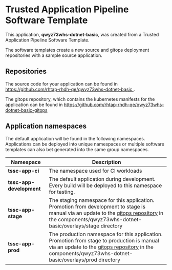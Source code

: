 # Trusted Application Pipeline Software Template

This application, **qwyz73whs-dotnet-basic**, was created from a Trusted Application Pipeline Software Template.

The software templates create a new source and gitops deployment repositories with a sample source application. 

## Repositories

The source code for your application can be found in [https://github.com/rhtap-rhdh-qe/qwyz73whs-dotnet-basic ](https://github.com/rhtap-rhdh-qe/qwyz73whs-dotnet-basic ).
 
The gitops repository, which contains the kubernetes manifests for the application can be found in 
[https://github.com/rhtap-rhdh-qe/qwyz73whs-dotnet-basic-gitops ](https://github.com/rhtap-rhdh-qe/qwyz73whs-dotnet-basic-gitops ) 

## Application namespaces 

The default application will be found in the following namespaces. Applications can be deployed into unique namespaces or multiple software templates can also bet generated into the same group namespaces.  

|  Namespace   |  Description   |  
| -------- | -------- |
| **tssc-app-ci** | The namespace used for CI workloads |
| **tssc-app-development** | The default application during development. Every build will be deployed to this namespace for testing. |
| **tssc-app-stage** | The staging namespace for this application. Promotion from development to stage is manual via an update to the [gitops repository](https://github.com/rhtap-rhdh-qe/qwyz73whs-dotnet-basic-gitops ) in the components/qwyz73whs-dotnet-basic/overlays/stage directory |
| **tssc-app-prod** | The production namespace for this application. Promotion from stage to production is manual via an update to the [gitops repository](https://github.com/rhtap-rhdh-qe/qwyz73whs-dotnet-basic-gitops ) in the components/qwyz73whs-dotnet-basic/overlays/prod directory |